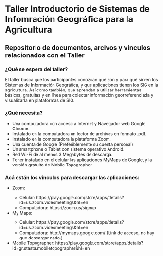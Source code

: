 # Taller Introductorio de Sistemas de Infomración Geográfica para la Agricultura

<h2>Repositorio de documentos, arcivos y vínculos relacionados con el Taller</h2>

<h3>¿Qué se espera del taller?</h3>

<p>El taller busca que los participantes conozcan qué son y para qué sirven los Sistemas de Información Geográfica, y qué aplicaciones tienen los SIG en la agricultura. Así como también, que aprendan a utilizar herramientas básicas, gratuitas y en línea para colectar información georreferenciada y visualizarla en plataformas de SIG.</p> 

<h3>¿Qué necesita?</h3>
 <ul>
<li>Una computadora con acceso a Internet y Navegador web Google Chrome.</li>
<li>Instalado en la computadora un lector de archivos en formato .pdf.</li>
<li>Instalado en la computadora la plataforma Zoom.</li>
<li>Una cuenta de Google (Preferiblemente su cuenta personal)</li>
<li>Un smartphone o Tablet con sistema operativo Android.</li>
<li>Red Wi-Fi de al menos 3 Megabytes de descarga.</li>
<li>Tener instalado en el celular las aplicaciones MyMaps de Google, y la versión gratuita de Mobile Topographer</li>
</ul>

<h3>Acá están los vínculos para descargar las aplicaciones:</h3>

 <ul>
      <li>Zoom:</li>
      <ul>
          <li>Celular: https://play.google.com/store/apps/details?id=us.zoom.videomeetings&hl=en</li>
          <li>Computadora: https://zoom.us/signup </li>
      </ul>
      <li>My Maps:</li>
      <ul>
          <li>Celular: https://play.google.com/store/apps/details?id=us.zoom.videomeetings&hl=en</li>
          <li>Computadora: http://mymaps.google.com/ (Link de acceso, no hay que descargar nada.)</li>
      </ul>
      <li>Mobile Topographer: https://play.google.com/store/apps/details?id=gr.stasta.mobiletopographer&hl=en </li>
 </ul>
  
   

